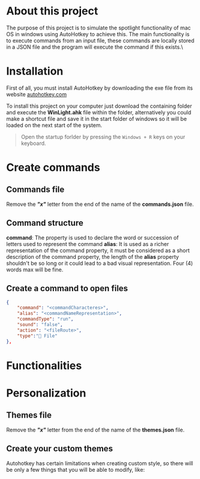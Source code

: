 # About this project

The purpose of this project is to simulate the spotlight functionality of mac OS in windows using AutoHotkey to achieve this. The main functionality is to execute commands from an input file, these commands are locally stored in a JSON file and the program will execute the command if this exists.\

# Installation

First of all, you must install AutoHotkey by downloading the exe file from its website [autohotkey.com](https://www.autohotkey.com)

To install this project on your computer just download the containing folder and execute the **WinLight.ahk** file within the folder, alternatively you could make a shortcut file and save it in the start folder of windows so it will be loaded on the next start of the system.

> Open the startup forlder by pressing the `Windows + R` keys on your keyboard.

# Create commands

## Commands file

Remove the ***"x"*** letter from the end of the name of the **commands.json** file.

## Command structure

**command**: The property is used to declare the word or succession of letters used to represent the command
**alias**: It is used as a richer representation of the command property, it must be considered as a short description of the command property, the length of the **alias** property shouldn't be so long or it could lead to a bad visual representation. Four (4) words max will be fine.

## Create a command to open files

```json
{
    "command": "<commandCharacteres>",
    "alias": "<commandNameRepresentation>",
    "commandType": "run",
    "sound": "false",
    "action": "<fileRoute>",
    "type":"📄 File"
},
```


# Functionalities

# Personalization

## Themes file

Remove the ***"x"*** letter from the end of the name of the **themes.json** file.

## Create your custom themes

Autohotkey has certain limitations when creating custom style, so there will be only a few things that you will be able to modify, like:

